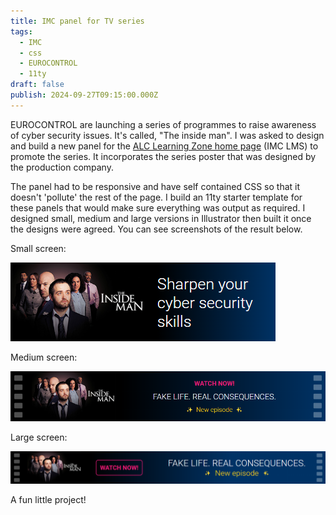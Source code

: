 ```yaml
---
title: IMC panel for TV series
tags:
  - IMC
  - css
  - EUROCONTROL
  - 11ty
draft: false
publish: 2024-09-27T09:15:00.000Z
---
```

EUROCONTROL are launching a series of programmes to raise awareness of cyber security issues. It's called, "The inside man". I was asked to design and build a new panel for the [ALC Learning Zone home page](https://learningzone.eurocontrol.int/ilp/) (IMC LMS) to promote the series. It incorporates the series poster that was designed by the production company.

The panel had to be responsive and have self contained CSS so that it doesn't 'pollute' the rest of the page. I build an 11ty starter template for these panels that would make sure everything was output as required. I designed small, medium and large versions in Illustrator then built it once the designs were agreed. You can see screenshots of the result below.

Small screen:

![A screenshot of a promotion panel for The Inside Man on a small screen.](/_shared/uploads/safe-panel-mobile.png "The Inside Man: small screen")

Medium screen:

</div>
<div class="pg-full-width">
<div class="pg-column-wide-1 pg-centre">

![A screenshot of a promotion panel for The Inside Man on a medium screen.](/_shared/uploads/safe-panel-medium.png "The Inside Man: medium screen.")

</div>
</div>
<div class="pg-main-inner pg-flow">

Large screen:

</div>
<div class="pg-full-width">
<div class="pg-column-wide-1 pg-centre">

![A screenshot of a promotion panel for The Inside Man on a large screen.](/_shared/uploads/safe-panel-large.png "The Inside Man: large screen")

</div>
</div>

<div class="pg-main-inner pg-flow">

A fun little project!

</div>
